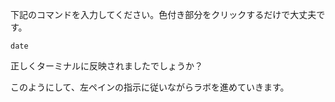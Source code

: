 下記のコマンドを入力してください。色付き部分をクリックするだけで大丈夫です。

```execute
date
```

正しくターミナルに反映されましたでしょうか？

このようにして、左ペインの指示に従いながらラボを進めていきます。
